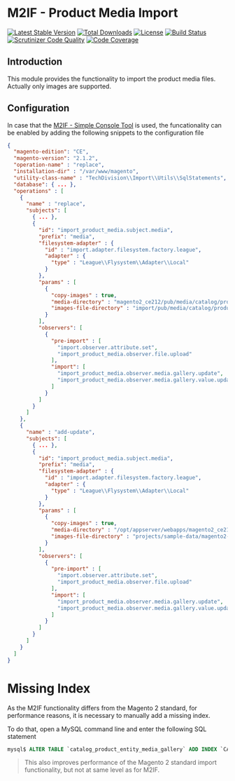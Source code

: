 # M2IF - Product Media Import

[![Latest Stable Version](https://img.shields.io/packagist/v/techdivision/import-product-media.svg?style=flat-square)](https://packagist.org/packages/techdivision/import-product-media) 
 [![Total Downloads](https://img.shields.io/packagist/dt/techdivision/import-product-media.svg?style=flat-square)](https://packagist.org/packages/techdivision/import-product-media)
 [![License](https://img.shields.io/packagist/l/techdivision/import-product-media.svg?style=flat-square)](https://packagist.org/packages/techdivision/import-product-media)
 [![Build Status](https://img.shields.io/travis/techdivision/import-product-media/master.svg?style=flat-square)](http://travis-ci.org/techdivision/import-product-media)
 [![Scrutinizer Code Quality](https://img.shields.io/scrutinizer/g/techdivision/import-product-media/master.svg?style=flat-square)](https://scrutinizer-ci.com/g/techdivision/import-product-media/?branch=master) [![Code Coverage](https://img.shields.io/scrutinizer/coverage/g/techdivision/import-product-media/master.svg?style=flat-square)](https://scrutinizer-ci.com/g/techdivision/import-product-media/?branch=master)

## Introduction

This module provides the functionality to import the product media files. Actually only images
are supported.

## Configuration

In case that the [M2IF - Simple Console Tool](https://github.com/techdivision/import-cli-simple) 
is used, the funcationality can be enabled by adding the following snippets to the configuration 
file

```json
{
  "magento-edition": "CE",
  "magento-version": "2.1.2",
  "operation-name" : "replace",
  "installation-dir" : "/var/www/magento",
  "utility-class-name" : "TechDivision\\Import\\Utils\\SqlStatements",
  "database": { ... },
  "operations" : [
    {
      "name" : "replace",
      "subjects": [
        { ... },
        {
          "id": "import_product_media.subject.media",
          "prefix": "media",
          "filesystem-adapter" : {
            "id" : "import.adapter.filesystem.factory.league",
            "adapter" : {
              "type" : "League\\Flysystem\\Adapter\\Local"
            }
          },
          "params" : [
            {
              "copy-images" : true,
              "media-directory" : "magento2_ce212/pub/media/catalog/product",
              "images-file-directory" : "import/pub/media/catalog/product"
            }
          ],
          "observers": [
            {
              "pre-import" : [
                "import.observer.attribute.set",
                "import_product_media.observer.file.upload"
              ],
              "import": [
                "import_product_media.observer.media.gallery.update",
                "import_product_media.observer.media.gallery.value.update"
              ]
            }
          ]
        }
      ]
    },
    {
      "name" : "add-update",
      "subjects": [
        { ... },
        {
          "id": "import_product_media.subject.media",
          "prefix": "media",
          "filesystem-adapter" : {
            "id" : "import.adapter.filesystem.factory.league",
            "adapter" : {
              "type" : "League\\Flysystem\\Adapter\\Local"
            }
          },
          "params" : [
            {
              "copy-images" : true,
              "media-directory" : "/opt/appserver/webapps/magento2_ce212/pub/media/catalog/product",
              "images-file-directory" : "projects/sample-data/magento2-sample-data/pub/media/catalog/product"
            }
          ],
          "observers": [
            {
              "pre-import" : [
                "import.observer.attribute.set",
                "import_product_media.observer.file.upload"
              ],
              "import": [
                "import_product_media.observer.media.gallery.update",
                "import_product_media.observer.media.gallery.value.update"
              ]
            }
          ]
        }
      ]
    }
  ]
}
```

# Missing Index

As the M2IF functionality differs from the Magento 2 standard, for performance reasons, it is 
necessary to manually add a missing index.

To do that, open a MySQL command line and enter the following SQL statement

```sql
mysql$ ALTER TABLE `catalog_product_entity_media_gallery` ADD INDEX `CATALOG_PRODUCT_ENTITY_MEDIA_GALLERY_VALUE` (`value`);
```

> This also improves performance of the Magento 2 standard import functionality, but not at
> same level as for M2IF.